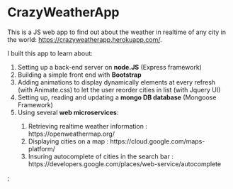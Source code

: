# CrazyWeatherApp

This is a JS web app to find out about the weather in realtime of any city in the world: https://crazyweatherapp.herokuapp.com/.

I built this app to learn about: 
<ol>
	<li>Setting up a back-end server on <b>node.JS</b> (Express framework)  </li>
	<li>Building a simple front end with <b>Bootstrap</b> </li>
	<li>Adding animations to display dynamically elements at every refresh (with Animate.css) to let the user reorder cities in list (with Jquery UI)</li> 
	<li>Setting up, reading and updating a <b>mongo DB database</b> (Mongoose Framework)</li>
	<li>Using several <b>web microservices</b>:</li> 
	<ol>
		<li>Retrieving realtime weather information : https://openweathermap.org/ </li>
		<li>Displaying cities on a map : https://cloud.google.com/maps-platform/</li>
		<li>Insuring autocomplete of cities in the search bar : https://developers.google.com/places/web-service/autocomplete</li>
	</ol>
</ol>;
